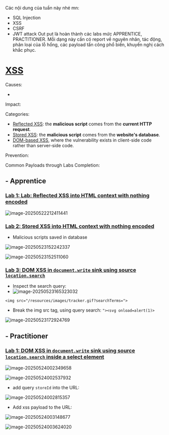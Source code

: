 Các nội dung của tuần này nhé mn:

- SQL Injection
- XSS
- CSRF
- JWT attack
  Out put là hoàn thành các labs mức APPRENTICE, PRACTITIONER.
  Mỗi dạng này cần có report về nguyên nhân, tác động, phân loại của lỗ hổng, các payload tấn công phổ biến, khuyến nghị cách khắc phục.

# [XSS](https://portswigger.net/web-security/cross-site-scripting)

Causes: 

- 

Impact: 

Categories: 

- [Reflected XSS](https://portswigger.net/web-security/cross-site-scripting#reflected-cross-site-scripting): the **malicious script** comes from the **current HTTP request**.
- [Stored XSS](https://portswigger.net/web-security/cross-site-scripting#stored-cross-site-scripting): the **malicious script** comes from the **website's database**.
- [DOM-based XSS](https://portswigger.net/web-security/cross-site-scripting#dom-based-cross-site-scripting), where the vulnerability exists in client-side code rather than server-side code.

Prevention:  

Common Payloads through Labs Completion:

## - Apprentice

### [Lab 1: Lab: Reflected XSS into HTML context with nothing encoded](https://portswigger.net/web-security/cross-site-scripting/reflected/lab-html-context-nothing-encoded)

![image-20250522212411441](C:\Users\n33r9\AppData\Roaming\Typora\typora-user-images\image-20250522212411441.png)

### [Lab 2: Stored XSS into HTML context with nothing encoded](https://portswigger.net/web-security/cross-site-scripting/stored/lab-html-context-nothing-encoded)

- Malicious scripts saved in database

![image-20250523152242337](C:\Users\n33r9\AppData\Roaming\Typora\typora-user-images\image-20250523152242337.png)

![image-20250523152511060](C:\Users\n33r9\AppData\Roaming\Typora\typora-user-images\image-20250523152511060.png)

### [Lab 3: DOM XSS in `document.write` sink using source `location.search`](https://portswigger.net/web-security/cross-site-scripting/dom-based/lab-document-write-sink)

- Inspect the search query:
- ![image-20250523165323032](C:\Users\n33r9\AppData\Roaming\Typora\typora-user-images\image-20250523165323032.png)

`<img src="/resources/images/tracker.gif?searchTerms=">`

- Break the img src tag, using query search: `"><svg onload=alert(1)>`

![image-20250523172924769](C:\Users\n33r9\AppData\Roaming\Typora\typora-user-images\image-20250523172924769.png)



## - Practitioner

### [Lab 1: DOM XSS in `document.write` sink using source `location.search` inside a select element](https://portswigger.net/web-security/cross-site-scripting/dom-based/lab-document-write-sink-inside-select-element)



![image-20250524002349658](C:\Users\n33r9\AppData\Roaming\Typora\typora-user-images\image-20250524002349658.png)

![image-20250524002537932](C:\Users\n33r9\AppData\Roaming\Typora\typora-user-images\image-20250524002537932.png)

- add query `storeId` into the URL:

![image-20250524002815357](C:\Users\n33r9\AppData\Roaming\Typora\typora-user-images\image-20250524002815357.png)

- Add xss payload to the URL:

![image-20250524003148677](C:\Users\n33r9\AppData\Roaming\Typora\typora-user-images\image-20250524003148677.png)

![image-20250524003624020](C:\Users\n33r9\AppData\Roaming\Typora\typora-user-images\image-20250524003624020.png)